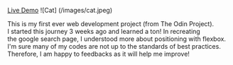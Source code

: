 <a href="https://gitkitti.github.io/google-homepage/">Live Demo</a>  ![Cat] (/images/cat.jpeg)




This is my first ever web development project (from The Odin Project). <br> 
I started this journey 3 weeks ago and learned a ton! In recreating <br>
the google search page, I understood more about positioning with flexbox. <br>
I'm sure many of my codes are not up to the standards of best practices. <br>
Therefore, I am happy to feedbacks as it will help me improve! 

